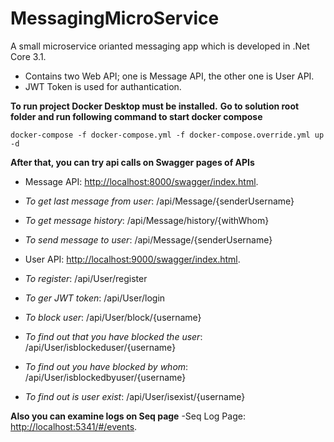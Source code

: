 # MessagingMicroService
A small microservice orianted messaging app which is developed in .Net Core 3.1.
- Contains two Web API; one is Message API, the other one is User API.
- JWT Token is used for authantication.

**To run project Docker Desktop must be installed.**
**Go to solution root folder and run following command to start docker compose**
```
docker-compose -f docker-compose.yml -f docker-compose.override.yml up -d
```
**After that, you can try api calls on Swagger pages of APIs**

- Message API: [http://localhost:8000/swagger/index.html](http://localhost:8000/swagger/index.html).
- *To get last message from user*: /api/Message/{senderUsername}
- *To get message history*: /api/Message/history/{withWhom}
- *To send message to user*: /api/Message/{senderUsername}

- User API: [http://localhost:9000/swagger/index.html](http://localhost:9000/swagger/index.html).
- *To register*: /api/User/register
- *To ger JWT token*: /api/User/login
- *To block user*: /api/User/block/{username}
- *To find out that you have blocked the user*: /api/User/isblockeduser/{username}
- *To find out you have blocked by whom*: /api/User/isblockedbyuser/{username}
- *To find out is user exist*: /api/User/isexist/{username}

**Also you can examine logs on Seq page**
-Seq Log Page: [http://localhost:5341/#/events](http://localhost:5341/#/events).



